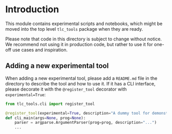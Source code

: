 # Introduction

This module contains experimental scripts and notebooks, which might be moved into the top level `tlc_tools` package when they are ready.

Please note that code in this directory is subject to change without notice. We recommend not using it in production code, but rather to use it for one-off use cases and inspiration.

## Adding a new experimental tool

When adding a new experimental tool, please add a `README.md` file in the directory to describe the tool and how to use it. If it has a CLI interface, please decorate it with the `@register_tool` decorator
with `experimental=True`:

```python
from tlc_tools.cli import register_tool

@register_tool(experimental=True, description="A dummy tool for demonstration")
def cli_main(args=None, prog=None):
    parser = argparse.ArgumentParser(prog=prog, description="...")
    ...
```
